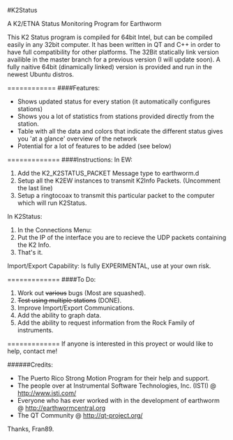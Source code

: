 #K2Status

A K2/ETNA Status Monitoring Program for Earthworm

This K2 Status program is compiled for 64bit Intel, but can be compiled easily 
in any 32bit computer. It has been written in QT and C++ in order to have full 
compatibility for other platforms. The 32Bit statically link version availible
in the master branch for a previous version (I will update soon). A fully naitive 
64bit (dinamically linked) version is provided and run in the newest Ubuntu distros. 

============
####Features:
* Shows updated status for every station (it automatically configures stations)
* Shows you a lot of statistics from stations provided directly from the station.
* Table with all the data and colors that indicate the different status  gives you 'at a glance' overview of the network
* Potential for a lot of features to be added (see below)

=============
####Instructions:
In EW:

1. Add the K2_K2STATUS_PACKET Message type to earthworm.d
2. Setup all the K2EW instances to transmit K2Info Packets. (Uncomment the last line) 
3. Setup a ringtocoax to transmit this particular packet to the computer which will run K2Status.

In K2Status:

1. In the Connections Menu:
2. Put the IP of the interface you are to recieve the UDP packets containing the K2 Info.
3. That's it.

Import/Export Capability: Is fully EXPERIMENTAL, use at your own risk.

=============
####To Do:
1. Work out ~~various~~ bugs (Most are squashed).
2. ~~Test using multiple stations~~ (DONE).
3. Improve Import/Export Communications.
4. Add the ability to graph data.
5. Add the ability to request information from the Rock Family of instruments.

=============
If anyone is interested in this proyect or would like to help, contact me!

######Credits:
* The Puerto Rico Strong Motion Program for their help and support.
* The people over at Instrumental Software Technologies, Inc. (ISTI) @ http://www.isti.com/
* Everyone who has ever worked with in the development of earthworm @ http://earthwormcentral.org
* The QT Community @ http://qt-project.org/


Thanks,
Fran89.

